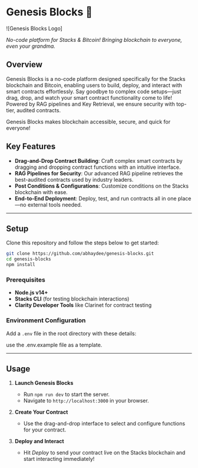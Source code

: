 
# Genesis Blocks 🚀

![Genesis Blocks Logo]

*No-code platform for Stacks & Bitcoin! Bringing blockchain to everyone, even your grandma.*

## Overview

Genesis Blocks is a no-code platform designed specifically for the Stacks blockchain and Bitcoin, enabling users to build, deploy, and interact with smart contracts effortlessly. Say goodbye to complex code setups—just drag, drop, and watch your smart contract functionality come to life! Powered by RAG pipelines and Key Retrieval, we ensure security with top-tier, audited contracts. 

Genesis Blocks makes blockchain accessible, secure, and quick for everyone! 

## Key Features

- **Drag-and-Drop Contract Building**: Craft complex smart contracts by dragging and dropping contract functions with an intuitive interface.
- **RAG Pipelines for Security**: Our advanced RAG pipeline retrieves the best-audited contracts used by industry leaders.
- **Post Conditions & Configurations**: Customize conditions on the Stacks blockchain with ease.
- **End-to-End Deployment**: Deploy, test, and run contracts all in one place—no external tools needed.

---

## Setup

Clone this repository and follow the steps below to get started:

```bash
git clone https://github.com/abhaydee/genesis-blocks.git
cd genesis-blocks
npm install
```

### Prerequisites

- **Node.js v14+**
- **Stacks CLI** (for testing blockchain interactions)
- **Clarity Developer Tools** like Clarinet for contract testing

### Environment Configuration

Add a `.env` file in the root directory with these details:

use the .env.example file as a template.

---



## Usage

1. **Launch Genesis Blocks**
   - Run `npm run dev` to start the server.
   - Navigate to `http://localhost:3000` in your browser.

2. **Create Your Contract**
   - Use the drag-and-drop interface to select and configure functions for your contract.

3. **Deploy and Interact**
   - Hit *Deploy* to send your contract live on the Stacks blockchain and start interacting immediately!
